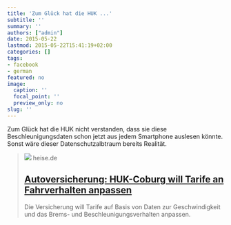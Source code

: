 ```yaml
---
title: 'Zum Glück hat die HUK ...'
subtitle: ''
summary: ''
authors: ["admin"]
date: 2015-05-22
lastmod: 2015-05-22T15:41:19+02:00
categories: []
tags:
- facebook
- german
featured: no
image:
  caption: ''
  focal_point: ''
  preview_only: no
slug: ''
---
```

Zum Glück hat die HUK nicht verstanden, dass sie diese Beschleunigungsdaten schon jetzt aus jedem Smartphone auslesen könnte. Sonst wäre dieser Datenschutzalbtraum bereits Realität.
> [![](https://heise.cloudimg.io/bound/1200x1200/q85.png-lossy-85.webp-lossy-85.foil1/_www-heise-de_/imgs/18/1/4/9/8/8/9/6/DRS_3_10_hinten-5ec9595e4da9ad6b-f18f7dcd1c4054be-6d2dc71ba4d75d5b.jpeg)](http://www.heise.de/newsticker/meldung/Autoversicherung-HUK-Coburg-will-Tarife-an-Fahrverhalten-anpassen-2662160.html)
> heise.de
> ## [Autoversicherung: HUK-Coburg will Tarife an Fahrverhalten anpassen](http://www.heise.de/newsticker/meldung/Autoversicherung-HUK-Coburg-will-Tarife-an-Fahrverhalten-anpassen-2662160.html)
>
>Die Versicherung will Tarife auf Basis von Daten zur Geschwindigkeit und das Brems- und Beschleunigungsverhalten anpassen.


